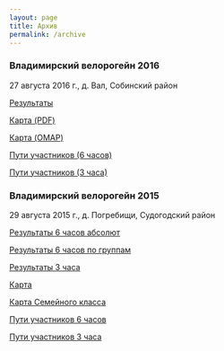 ```yaml
---
layout: page
title: Архив
permalink: /archive
---
```


### Владимирский велорогейн 2016
27 августа 2016 г., д. Вал, Собинский район

[Результаты](/archive/2016/res.htm)

[Карта (PDF)](/archive/2016/map.pdf)

[Карта (OMAP)](/archive/2016/map.omap)

[Пути участников (6 часов)](/archive/2016/routes/results6.html)

[Пути участников (3 часа)](/archive/2016/routes/results3.html)



### Владимирский велорогейн 2015
29 августа 2015 г., д. Погребищи, Судогодский район

[Результаты 6 часов абсолют](/archive/2015/res6a.pdf)

[Результаты 6 часов по группам](/archive/2015/res6.pdf)

[Результаты 3 часа](/archive/2015/res3.pdf)

[Карта](/archive/2015/map.png)

[Карта Семейного класса](/archive/2015/mapA4.png)

[Пути участников 6 часов](/archive/2015/routes/results6.html)

[Пути участников 3 часа](/archive/2015/routes/results3.html)
